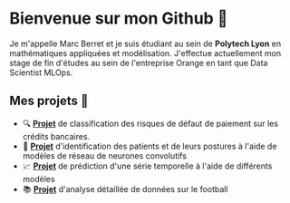 # Bienvenue sur mon Github 👋

Je m'appelle Marc Berret et je suis étudiant au sein de __Polytech Lyon__ en mathématiques appliquées et modélisation. J'effectue actuellement mon stage de fin d'études au sein de l'entreprise Orange en tant que Data Scientist MLOps.

## Mes projets 📌

* :mag: [**Projet**](https://github.com/marcberret/project_credit_risk_classification) de classification des risques de défaut de paiement sur les crédits bancaires. 
* 🧠 [**Projet**](https://github.com/marcberret/project_sleep_posture_monitoring) d'identification des patients et de leurs postures à l'aide de modèles de réseau de neurones convolutifs 
* 📈 [**Projet**](https://github.com/marcberret/project_time_series_forecasting) de prédiction d'une série temporelle à l'aide de différents modèles
* 📚 [**Projet**](https://github.com/marcberret/project_football_data_analysis) d'analyse détaillée de données sur le football

